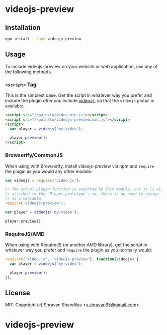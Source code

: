 # videojs-preview



## Installation

```sh
npm install --save videojs-preview
```

## Usage

To include videojs-preview on your website or web application, use any of the following methods.

### `<script>` Tag

This is the simplest case. Get the script in whatever way you prefer and include the plugin _after_ you include [video.js][videojs], so that the `videojs` global is available.

```html
<script src="//path/to/video.min.js"></script>
<script src="//path/to/videojs-preview.min.js"></script>
<script>
  var player = videojs('my-video');

  player.preview();
</script>
```

### Browserify/CommonJS

When using with Browserify, install videojs-preview via npm and `require` the plugin as you would any other module.

```js
var videojs = require('video.js');

// The actual plugin function is exported by this module, but it is also
// attached to the `Player.prototype`; so, there is no need to assign it
// to a variable.
require('videojs-preview');

var player = videojs('my-video');

player.preview();
```

### RequireJS/AMD

When using with RequireJS (or another AMD library), get the script in whatever way you prefer and `require` the plugin as you normally would:

```js
require(['video.js', 'videojs-preview'], function(videojs) {
  var player = videojs('my-video');

  player.preview();
});
```

## License

MIT. Copyright (c) Shravan Shandilya &lt;s.shravan95@gmail.com&gt;


[videojs]: http://videojs.com/
# videojs-preview
